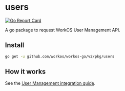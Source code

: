 # users

[![Go Report Card](https://img.shields.io/badge/dev-reference-007d9c?logo=go&logoColor=white&style=flat)](https://pkg.go.dev/github.com/workos/workos-go/v2/pkg/users)

A go package to request WorkOS User Management API.

## Install

```sh
go get -u github.com/workos/workos-go/v2/pkg/users
```

## How it works

See the [User Management integration guide](https://workos.com/docs/user-management/).
